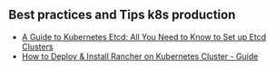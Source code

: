 ## Best practices and Tips k8s production

- [A Guide to Kubernetes Etcd: All You Need to Know to Set up Etcd Clusters](https://superuser.openstack.org/articles/a-guide-to-kubernetes-etcd-all-you-need-to-know-to-set-up-etcd-clusters/)
- [How to Deploy & Install Rancher on Kubernetes Cluster - Guide](https://redblink.com/install-rancher-kubernetes-cluster/)
